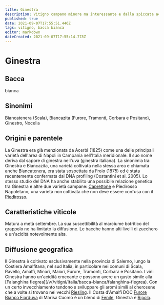 ```yaml
---
title: Ginestra
description: Vitigno campano minore ma interessante e dalla spiccata acidità
published: true
date: 2021-09-07T17:55:51.446Z
tags: vitigno, bacca bianca
editor: markdown
dateCreated: 2021-09-07T17:55:14.778Z
---
```


# Ginestra

## Bacca
bianca

## Sinonimi
Biancatenera (Scala), Biancazita (Furore, Tramonti, Corbara e Positano), Ginestro, Nocella

## Origini e parentele

La Ginestra era già menzionata da Acerbi (1825) come una delle principali varietà dell'area di Napoli in Campania nell'Italia meridionale. Il suo nome deriva dal sapore di ginestra nell'uva (ginestra italiana). La sinonimia tra Ginestra e Biancazita, una varietà coltivata nella stessa area e chiamata anche Biancatenera, era stata sospettata da Froio (1875) ed è stata recentemente confermata dal DNA profiling (Costantini et al. 2005). Lo stesso studio del DNA ha anche stabilito una possibile relazione genetica tra Ginestra e altre due varietà campane: [Caprettone](/vitigno/Italia/bacca-nera/caprettone) e Piedirosso Napoletano, una varietà non coltivata che non deve essere confusa con il [Piedirosso](/vitigni/Italia/bacca-nera/piedirosso).

## Caratteristiche viticole

Matura a metà settembre. La sua suscettibilità al marciume botritico del grappolo ne ha limitato la diffusione. Le bacche hanno alti livelli di zucchero e un'acidità notevolmente alta.

## Diffusione geografica

Il Ginestra è coltivato esclusivamente nella provincia di Salerno, lungo la Costiera Amalfitana, nel sud Italia, in particolare nei comuni di Scala, Ravello, Amalfi, Minori, Maiori, Furore, Tramonti, Corbara e Positano. I vini Ginestra hanno un'acidità croccante e possono avere un gusto simile alla [Falanghina flegrea](/v(/vitigni/Italia/bacca-bianca/falanghina-flegrea). Con un certo invecchiamento tendono a sviluppare gli aromi simili al cherosene che a volte si trovano nei vecchi [Riesling](/vitigni/Germania/bacca-bianca/riesling). Il Costa d'Amalfi DOC [Furore Bianco Fiorduva](/vini/Italia/Campania/Marisa-Cuomo/Furore-Bianco-Fiorduva/scheda-globale) di Marisa Cuomo è un blend di [Fenile](/vitigni/Italia/bacca-bianca/fenile), Ginestra e [Ripolo](/vitigni/Italia/bacca-bianca/ripolo).